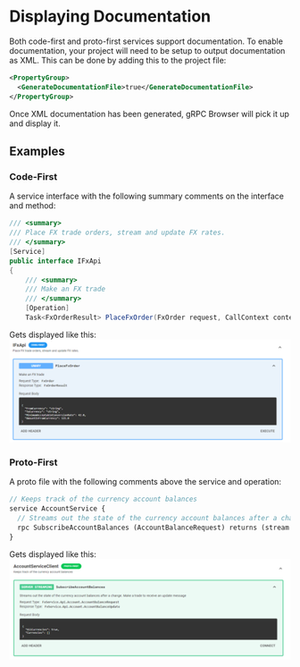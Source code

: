 # Displaying Documentation
Both code-first and proto-first services support documentation. To enable documentation, your project will need to be setup to output documentation as XML. This can be done by adding this to the project file:
```xml
<PropertyGroup>    
  <GenerateDocumentationFile>true</GenerateDocumentationFile>
</PropertyGroup>
```

Once XML documentation has been generated, gRPC Browser will pick it up and display it.

## Examples

### Code-First

A service interface with the following summary comments on the interface and method:

```csharp
/// <summary>
/// Place FX trade orders, stream and update FX rates.
/// </summary>
[Service]
public interface IFxApi
{
    /// <summary>
    /// Make an FX trade
    /// </summary>
    [Operation]
    Task<FxOrderResult> PlaceFxOrder(FxOrder request, CallContext context = default);
```

Gets displayed like this:
![codefirst_docs](screenshots/codefirst_docs.png)

### Proto-First

A proto file with the following comments above the service and operation:

```proto
// Keeps track of the currency account balances
service AccountService {
  // Streams out the state of the currency account balances after a change. Make a trade to receive an update message
  rpc SubscribeAccountBalances (AccountBalanceRequest) returns (stream AccountBalanceUpdate);
}
```

Gets displayed like this:
![protofirst_docs](screenshots/protofirst_docs.png)